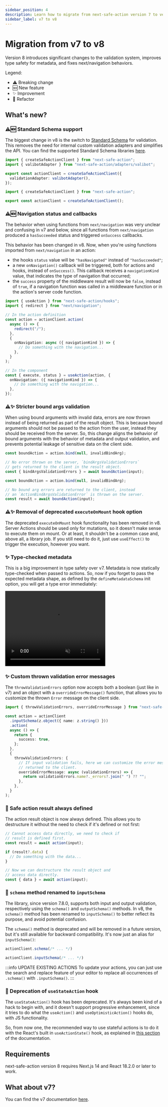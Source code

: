 ```yaml
---
sidebar_position: 4
description: Learn how to migrate from next-safe-action version 7 to version 8.
sidebar_label: v7 to v8
---
```


# Migration from v7 to v8

Version 8 introduces significant changes to the validation system, improves type safety for metadata, and fixes next/navigation behaviors.

Legend:
- ⚠️ Breaking change
- 🆕 New feature
- ✨ Improvement
- 🔄 Refactor

## What's new?

### ⚠️🆕 Standard Schema support

The biggest change in v8 is the switch to [Standard Schema](https://github.com/standard-schema/standard-schema) for validation. This removes the need for internal custom validation adapters and simplifies the API. You can find the supported Standard Schema libraries [here](https://github.com/standard-schema/standard-schema?tab=readme-ov-file#what-schema-libraries-implement-the-spec).

```typescript title="v7 - using Valibot"
import { createSafeActionClient } from "next-safe-action";
import { valibotAdapter } from "next-safe-action/adapters/valibot";

export const actionClient = createSafeActionClient({
  validationAdapter: valibotAdapter(),
});
```

```typescript title="v8"
import { createSafeActionClient } from "next-safe-action";

export const actionClient = createSafeActionClient();
```

### ⚠️🆕 Navigation status and callbacks

The behavior when using functions from `next/navigation` was very unclear and confusing in v7 and below, since all functions from `next/navigation` produced a `hasSucceeded` status and triggered `onSuccess` callbacks.

This behavior has been changed in v8. Now, when you're using functions imported from `next/navigation` in an action:
- the hooks `status` value will be `"hasNavigated"` instead of `"hasSucceeded"`;
- a new `onNavigation()` callback will be triggered, both for actions and hooks, instead of `onSuccess()`. This callback receives a `navigationKind` value, that indicates the type of navigation that occurred;
- the `success` property of the middleware result will now be `false`, instead of `true`, if a navigation function was called in a middleware function or in the action's server code function.

```typescript
import { useAction } from "next-safe-action/hooks";
import { redirect } from "next/navigation";

// In the action definition
const action = actionClient.action(
  async () => {
    redirect("/");
  },
  {
    onNavigation: async ({ navigationKind }) => {
      // Do something with the navigation...
    },
  }
);

// In the component
const { execute, status } = useAction(action, {
  onNavigation: ({ navigationKind }) => {
    // Do something with the navigation...
  },
});
```

### ⚠️✨ Stricter bound args validation

When using bound arguments with invalid data, errors are now thrown instead of being returned as part of the result object. This is because bound arguments should not be passed to the action from the user, instead they should be received from the server. So, this change aligns the behavior of bound arguments with the behavior of metadata and output validation, and prevents potential leakage of sensitive data on the client side.

```typescript title="v7"
const boundAction = action.bind(null, invalidBindArg);

// No error thrown on the server, `bindArgsValidationErrors`
// gets returned to the client in the result object.
const { bindArgsValidationErrors } = await boundAction(input);
```

```typescript title="v8"
const boundAction = action.bind(null, invalidBindArg);

// No bound arg errors are returned to the client, instead
// an `ActionBindArgsValidationError` is thrown on the server.
const result = await boundAction(input);
```

### ⚠️✨ Removal of deprecated `executeOnMount` hook option

The deprecated `executeOnMount` hook functionality has been removed in v8. Server Actions should be used only for mutations, so it doesn't make sense to execute them on mount. Or at least, it shouldn't be a common case and, above all, a library job. If you still need to do it, just use `useEffect()` to trigger the execution, however you want.

### ✨ Type-checked metadata

This is a big improvement in type safety over v7. Metadata is now statically type-checked when passed to actions. So, now if you forget to pass the expected metadata shape, as defined by the `defineMetadataSchema` init option, you will get a type error immediately:

<video controls autoPlay loop muted width="320" height="240">
  <source src="/vid/metadata-v8.mp4"/>
</video>

### ✨ Custom thrown validation error messages

The `throwValidationErrors` option now accepts both a boolean (just like in v7) and an object with a `overrideErrorMessage()` function, that allows you to customize the thrown `Error` message on the client side.

```typescript
import { throwValidationErrors, overrideErrorMessage } from "next-safe-action";

const action = actionClient
  .inputSchema(z.object({ name: z.string() }))
  .action(
  async () => {
    return {
      success: true,
    };
  },
  {
    throwValidationErrors: {
      // If input validation fails, here we can customize the error message
      // returned to the client.
      overrideErrorMessage: async (validationErrors) => {
        return validationErrors.name?._errors?.join(" ") ?? "";
      },
    },
  }
);
```

### 🔄 Safe action result always defined

The action result object is now always defined. This allows you to destructure it without the need to check if it's defined or not first:

```typescript title="v7"
// Cannot access data directly, we need to check if
// result is defined first.
const result = await action(input);

if (result?.data) {
  // Do something with the data...
}
```

```typescript title="v8"
// Now we can destructure the result object and
// access data directly.
const { data } = await action(input);
```

### 🔄 `schema` method renamed to `inputSchema`

The library, since version 7.8.0, supports both input and output validation, respectively using the `schema()` and `outputSchema()` methods. In v8, the `schema()` method has been renamed to `inputSchema()` to better reflect its purpose, and avoid potential confusion.

The `schema()` method is deprecated and will be removed in a future version, but it's still available for backward compatibility. It's now just an alias for `inputSchema()`:

```typescript title="v7"
actionClient.schema(/* ... */)
```

```typescript title="v8"
actionClient.inputSchema(/* ... */)
```

:::info UPDATE EXISTING ACTIONS
To update your actions, you can just use the search and replace feature of your editor to replace all occurrences of `.schema()` with `.inputSchema()`.
:::


### 🔄 Deprecation of `useStateAction` hook

The `useStateAction()` hook has been deprecated. It's always been kind of a hack to begin with, and it doesn't support progressive enhancement, since it tries to do what the `useAction()` and `useOptimisticAction()` hooks do, with JS functionality.

So, from now one, the recommended way to use stateful actions is to do it with the React's built in `useActionState()` hook, as explained in [this section](/docs/recipes/form-actions#stateful-form-actions) of the documentation.

## Requirements

next-safe-action version 8 requires Next.js 14 and React 18.2.0 or later to work.

## What about v7?

You can find the v7 documentation [here](https://v7.next-safe-action.dev).